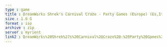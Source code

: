 ```yaml
---
type : game
title : DreamWorks Shrek's Carnival Craze - Party Games (Europe) (Es,It,Nl)
size : 1.8 G
format : iso
archive : zip
server : myrient
link2 : DreamWorks%20Shrek%27s%20Carnival%20Craze%20-%20Party%20Games%20%28Europe%29%20%28Es%2CIt%2CNl%29
---
```

